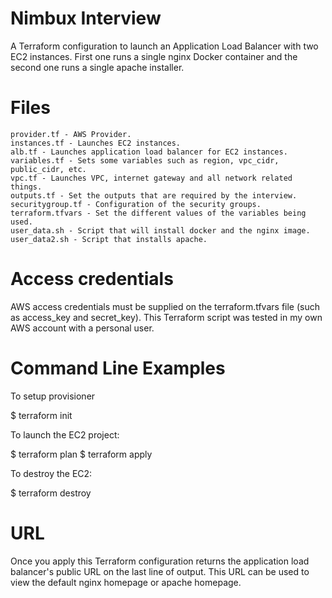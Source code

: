 # Nimbux Interview

A Terraform configuration to launch an Application Load Balancer with two EC2 instances. First one runs a single nginx Docker container and the second one runs a single apache installer. 

# Files

    provider.tf - AWS Provider.
    instances.tf - Launches EC2 instances.
    alb.tf - Launches application load balancer for EC2 instances.
    variables.tf - Sets some variables such as region, vpc_cidr, public_cidr, etc.
    vpc.tf - Launches VPC, internet gateway and all network related things.
    outputs.tf - Set the outputs that are required by the interview.
    securitygroup.tf - Configuration of the security groups.
    terraform.tfvars - Set the different values of the variables being used.
    user_data.sh - Script that will install docker and the nginx image.
    user_data2.sh - Script that installs apache.

# Access credentials

AWS access credentials must be supplied on the terraform.tfvars file (such as access_key and secret_key). This Terraform script was tested in my own AWS account with a personal user.

# Command Line Examples

To setup provisioner

$ terraform init

To launch the EC2 project:

$ terraform plan 
$ terraform apply 

To destroy the EC2:

$ terraform destroy 

# URL

Once you apply this Terraform configuration returns the application load balancer's public URL on the last line of output. This URL can be used to view the default nginx homepage or apache homepage.
